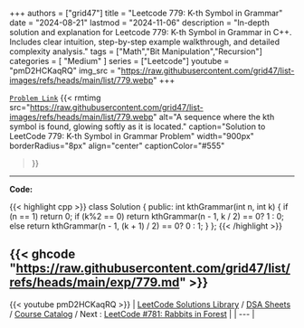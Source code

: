 
+++
authors = ["grid47"]
title = "Leetcode 779: K-th Symbol in Grammar"
date = "2024-08-21"
lastmod = "2024-11-06"
description = "In-depth solution and explanation for Leetcode 779: K-th Symbol in Grammar in C++. Includes clear intuition, step-by-step example walkthrough, and detailed complexity analysis."
tags = ["Math","Bit Manipulation","Recursion"]
categories = [
    "Medium"
]
series = ["Leetcode"]
youtube = "pmD2HCKaqRQ"
img_src = "https://raw.githubusercontent.com/grid47/list-images/refs/heads/main/list/779.webp"
+++



[`Problem Link`](https://leetcode.com/problems/k-th-symbol-in-grammar/description/)
{{< rmtimg 
    src="https://raw.githubusercontent.com/grid47/list-images/refs/heads/main/list/779.webp" 
    alt="A sequence where the kth symbol is found, glowing softly as it is located."
    caption="Solution to LeetCode 779: K-th Symbol in Grammar Problem"
    width="900px"
    borderRadius="8px"
    align="center" 
    captionColor="#555"
>}}
---
**Code:**

{{< highlight cpp >}}
class Solution {
public:
    int kthGrammar(int n, int k) {
        if (n == 1)   return 0;
        if (k%2 == 0) return kthGrammar(n - 1,       k / 2) == 0? 1 : 0;
        else          return kthGrammar(n - 1, (k + 1) / 2) == 0? 0 : 1;
    }
};
{{< /highlight >}}

{{< ghcode "https://raw.githubusercontent.com/grid47/list/refs/heads/main/exp/779.md" >}}
---
{{< youtube pmD2HCKaqRQ >}}
| [LeetCode Solutions Library](https://grid47.xyz/leetcode/) / [DSA Sheets](https://grid47.xyz/sheets/) / [Course Catalog](https://grid47.xyz/courses/) / Next : [LeetCode #781: Rabbits in Forest](https://grid47.xyz/leetcode/solution-781-rabbits-in-forest/) |
| --- |
